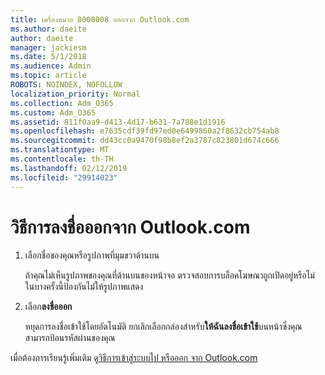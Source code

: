 ```yaml
---
title: เครื่องหมาย 8000008 ออกจาก Outlook.com
ms.author: daeite
author: daeite
manager: jackiesm
ms.date: 5/1/2018
ms.audience: Admin
ms.topic: article
ROBOTS: NOINDEX, NOFOLLOW
localization_priority: Normal
ms.collection: Adm_O365
ms.custom: Adm_O365
ms.assetid: 811f0aa9-d413-4d17-b631-7a788e1d1916
ms.openlocfilehash: e7635cdf39fd97ed0e6499860a2f8632cb754ab8
ms.sourcegitcommit: dd43cc0a9470f98b8ef2a3787c823801d674c666
ms.translationtype: MT
ms.contentlocale: th-TH
ms.lasthandoff: 02/12/2019
ms.locfileid: "29914023"
---
```

# <a name="how-to-sign-out-of-outlookcom"></a>วิธีการลงชื่อออกจาก Outlook.com

1. เลือกชื่อของคุณหรือรูปภาพที่มุมขวาด้านบน
    
    ถ้าคุณไม่เห็นรูปภาพของคุณที่ด้านบนของหน้าจอ ตรวจสอบการบล็อคโฆษณาถูกเปิดอยู่หรือไม่ ในบางครั้งนี้ป้องกันไม่ให้รูปภาพแสดง
    
2. เลือก**ลงชื่อออก** 
    
    หยุดการลงชื่อเข้าใช้โดยอัตโนมัติ ยกเลิกเลือกกล่องสำหรับ**ให้ฉันลงชื่อเข้าใช้**บนหน้าซึ่งคุณสามารถป้อนรหัสผ่านของคุณ 
    
เมื่อต้องการเรียนรู้เพิ่มเติม ดู[วิธีการเข้าสู่ระบบไป หรือออก จาก Outlook.com](https://go.microsoft.com/fwlink/p/?linkid=873113)
  

